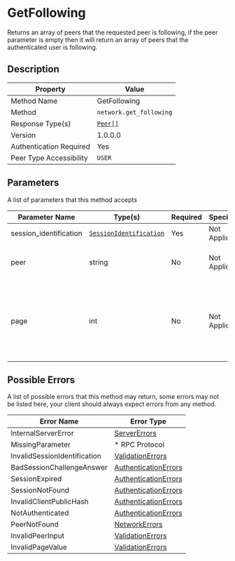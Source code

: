 # GetFollowing

Returns an array of peers that the requested peer is following, if the peer parameter is empty
then it will return an array of peers that the authenticated user is following.

## Description

| Property                | Value                             |
|-------------------------|-----------------------------------|
| Method Name             | GetFollowing                      |
| Method                  | `network.get_following`           |
| Response Type(s)        | [`Peer[]`](../../Objects/Peer.md) |
| Version                 | 1.0.0.0                           |
| Authentication Required | Yes                               |
| Peer Type Accessibility | `USER`                            |

## Parameters

A list of parameters that this method accepts

| Parameter Name         | Type(s)                                                           | Required | Specification  | Deprecated | Versions | Description                                                                                                                                                                                                                                                                                      |
|------------------------|-------------------------------------------------------------------|----------|----------------|------------|----------|--------------------------------------------------------------------------------------------------------------------------------------------------------------------------------------------------------------------------------------------------------------------------------------------------|
| session_identification | [`SessionIdentification`](../../Objects/SessionIdentification.md) | Yes      | Not Applicable | No         | 1.0      | The Session Identification object                                                                                                                                                                                                                                                                |
| peer                   | string                                                            | No       | Not Applicable | No         | 1.0      | The peer ID or Username (With leading @) if left empty, the selected peer will be the authenticated user (yourself)                                                                                                                                                                              |
| page                   | int                                                               | No       | Not Applicable | No         | 1.0      | The current page number of the return results. The default value will be 1 if no value is provided. See the results of `retrieve_following_max_limit` value in [ServerInformation](../../Objects/ServerInformation.md) to determine the size of the results that the server may return. |

## Possible Errors

A list of possible errors that this method may return, some errors
may not be listed here, your client should always expect errors from
any method.

| Error Name                   | Error Type                                                   |
|------------------------------|--------------------------------------------------------------|
| InternalServerError          | [ServerErrors](../../Errors/ServerErrors.md)                 |
| MissingParameter             | * RPC Protocol                                               |
| InvalidSessionIdentification | [ValidationErrors](../../Errors/ValidationErrors.md)         |
| BadSessionChallengeAnswer    | [AuthenticationErrors](../../Errors/AuthenticationErrors.md) |
| SessionExpired               | [AuthenticationErrors](../../Errors/AuthenticationErrors.md) |
| SessionNotFound              | [AuthenticationErrors](../../Errors/AuthenticationErrors.md) |
| InvalidClientPublicHash      | [AuthenticationErrors](../../Errors/AuthenticationErrors.md) |
| NotAuthenticated             | [AuthenticationErrors](../../Errors/AuthenticationErrors.md) |
| PeerNotFound                 | [NetworkErrors](../../Errors/NetworkErrors.md)               |
| InvalidPeerInput             | [ValidationErrors](../../Errors/ValidationErrors.md)         |
| InvalidPageValue             | [ValidationErrors](../../Errors/ValidationErrors.md)         |
